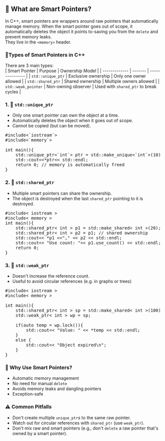 ## 🧠 What are Smart Pointers?
In C++, smart pointers are wrappers around raw pointers that automatically manage memory. When the smart pointer goes out of scope, it automatically deletes the object it points to-saving you from the `delete` and prevent memory leaks.<br>
They live in the `<memory>` header.

### 🧾Types of Smart Pointers in C++
There are 3 main types:<br>
| Smart Pointer | Purpose | Ownership Model |
| ------------- | ------- | --------------- |
| `std::unique_ptr` | Exclusive ownership | Only one owner allowed |
| `std::shared_ptr` | Shared ownership | Multiple owners allowed |
| `std::weak_pointer` | Non-owning observer | Used with `shared_ptr` to break cycles |

### 1. 🔐 `std::unique_ptr`
- Only one smart pointer can own the object at a time.
- Automatically deletes the object when it goes out of scope.
- Cannot be copied (but can be moved).
<pre>
#include<`iostream`>
#include<`memory`>

int main(){
    std::unique_ptr<`int`> ptr = std::make_unique<`int`>(10);
    std::cout<<*ptr<< std::endl;
    return 0; // memory is automatically freed
}
</pre>

### 2. 🤝 `std::shared_ptr`
- Multiple smart pointers can share the ownership.
- The object is destroyed when the last `shared_ptr` pointing to it is destroyed.
<pre>
#include< iostream >
#include< memory >
int main(){
    std::shared_ptr< int > p1 = std::make_shared< int >(20);
    std::shared_ptr< int > p2 = p1; // shared ownership
    std::cout<< *p1 <<"," << p2 << std::endl;
    std::cout<< "Use count: "<< p1.use_count() << std::endl;
    return 0;
}
</pre>

### 3. 👀 `std::weak_ptr`
- Doesn't increase the reference count.
- Useful to avoid circular references (e.g. in graphs or trees)
<pre>
#include< iostream >
#include< memory >

int main(){
    std::shared_ptr< int > sp = std::make_shared< int >(100);
    std::weak_ptr< int > wp = sp;

    if(auto temp = wp.lock()){
        std::cout<< "Value: " << *temp << std::endl;
    }
    else {
        std::cout<< "Object expired\n";
    }
}
</pre>

### 🧼 Why Use Smart Pointers?
- Automatic memory management
- No need for manual `delete`
- Avoids memory leaks and dangling pointers
- Exception-safe

### ⚠️ Common Pitfalls
- Don't create multiple `unique_ptr`s to the same raw pointer.
- Watch out for circular references with `shared_ptr` (use `weak_ptr`).
- Don't mix raw and smart pointers (e.g., don't `delete` a raw pointer that's owned by a smart pointer).